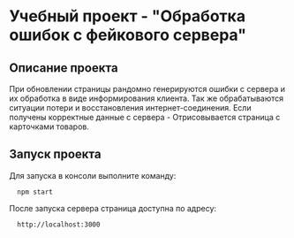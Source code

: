 # Учебный проект - "Обработка ошибок с фейкового сервера"
## Описание проекта
При обновлении страницы рандомно генерируются ошибки с сервера и их обработка в виде информирования клиента.
Так же обрабатываются ситуации потери и восстановления интернет-соединения.
Если получены корректные данные с сервера - Отрисовывается страница с карточками товаров.
## Запуск проекта
Для запуска в консоли выполните команду:
```
  npm start

```
После запуска сервера страница доступна по адресу:
```
  http://localhost:3000

```
